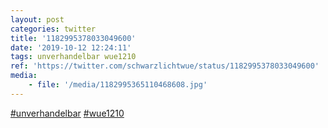 ```yaml
---
layout: post
categories: twitter
title: '1182995378033049600'
date: '2019-10-12 12:24:11'
tags: unverhandelbar wue1210
ref: 'https://twitter.com/schwarzlichtwue/status/1182995378033049600'
media:
    - file: '/media/1182995365110468608.jpg'
---
```

[#unverhandelbar](/t/unverhandelbar) [#wue1210](/t/wue1210)  